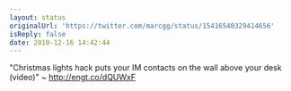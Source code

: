 ```yaml
---
layout: status
originalUrl: 'https://twitter.com/marcgg/status/15416540329414656'
isReply: false
date: 2010-12-16 14:42:44
---
```


"Christmas lights hack puts your IM contacts on the wall above your desk (video)" ~ http://engt.co/dQUWxF
